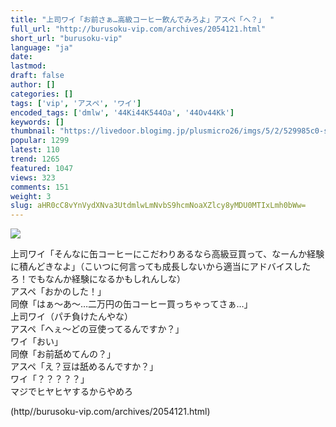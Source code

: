 ```yaml
---
title: "上司ワイ「お前さぁ…高級コーヒー飲んでみろよ」アスペ「へ？」 "
full_url: "http://burusoku-vip.com/archives/2054121.html"
short_url: "burusoku-vip"
language: "ja"
date: 
lastmod: 
draft: false
author: []
categories: []
tags: ['vip', 'アスペ', 'ワイ']
encoded_tags: ['dmlw', '44Ki44K544Oa', '44Ov44Kk']
keywords: []
thumbnail: "https://livedoor.blogimg.jp/plusmicro26/imgs/5/2/529985c0-s.jpg"
popular: 1299
latest: 110
trend: 1265
featured: 1047
views: 323
comments: 151
weight: 3
slug: aHR0cC8vYnVydXNva3UtdmlwLmNvbS9hcmNoaXZlcy8yMDU0MTIxLmh0bWw=
---
```


![](https://livedoor.blogimg.jp/plusmicro26/imgs/5/2/529985c0-s.jpg)

<div><p> 上司ワイ「そんなに缶コーヒーにこだわりあるなら高級豆買って、なーんか経験に積んどきなよ」（こいつに何言っても成長しないから適当にアドバイスしたろ！でもなんか経験になるかもしれんしな）<br>アスペ「おかのした！」<br>同僚「はぁ〜あ〜…二万円の缶コーヒー買っちゃってさぁ…」<br>上司ワイ（パチ負けたんやな）<br>アスペ「へぇ〜どの豆使ってるんですか？」<br>ワイ「おい」<br>同僚「お前舐めてんの？」<br>アスペ「え？豆は舐めるんですか？」<br>ワイ「？？？？？」<br>マジでヒヤヒヤするからやめろ </p></div>

(http//burusoku-vip.com/archives/2054121.html)
